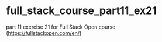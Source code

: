 # full_stack_course_part11_ex21
part 11 exercise 21 for Full Stack Open course (https://fullstackopen.com/en/)

